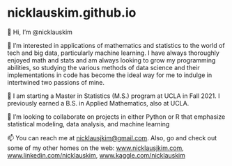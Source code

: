 # nicklauskim.github.io

👋 Hi, I’m @nicklauskim

👀 I’m interested in applications of mathematics and statistics to the world of tech and big data, particularly machine learning. I have always thoroughly enjoyed math and stats and am always looking to grow my programming abilities, so studying the various methods of data science and their implementations in code has become the ideal way for me to indulge in intertwined two passions of mine.

🌱 I am starting a Master in Statistics (M.S.) program at UCLA in Fall 2021. I previously earned a B.S. in Applied Mathematics, also at UCLA.

💞️ I’m looking to collaborate on projects in either Python or R that emphasize statistical modeling, data analysis, and machine learning

📫 You can reach me at nicklausjkim@gmail.com. Also, go and check out some of my other homes on the web: www.nicklausjkim.com, www.linkedin.com/nicklauskim, www.kaggle.com/nicklauskim
